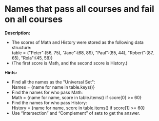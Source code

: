# Names that pass all courses and fail on all courses
 
<b>Description:</b>
- The scores of Math and History were stored as the following data structure:<br>
  table = {"Peter":(56, 75), "Jane":(68, 89), "Paul":(85, 44), "Robert":(87, 65), "Rola":(45, 58)}
- (The first score is Math, and the second score is History.)


<b>Hints:</b>
- Find all the names as the "Universal Set":<br>
  Names = {name for name in table.keys()}
- Find the names for who pass Math:<br>
  Math = {name for name, score in table.items() if score[0] >= 60}
- Find the names for who pass History:<br>
  History = {name for name, score in table.items() if score[1] >= 60}
- Use “Intersection” and “Complement” of sets to get the answer.

